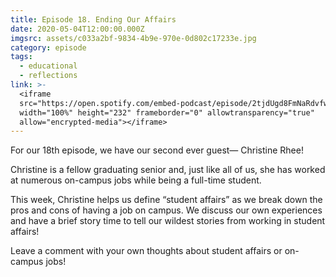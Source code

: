 ```yaml
---
title: Episode 18. Ending Our Affairs
date: 2020-05-04T12:00:00.000Z
imgsrc: assets/c033a2bf-9834-4b9e-970e-0d802c17233e.jpg
category: episode
tags:
  - educational
  - reflections
link: >-
  <iframe
  src="https://open.spotify.com/embed-podcast/episode/2tjdUgd8FmNaRdvfw4HmCc"
  width="100%" height="232" frameborder="0" allowtransparency="true"
  allow="encrypted-media"></iframe>
---
```

For our 18th episode, we have our second ever guest— Christine Rhee!

Christine is a fellow graduating senior and, just like all of us, she has worked at numerous on-campus jobs while being a full-time student.

This week, Christine helps us define “student affairs” as we break down the pros and cons of having a job on campus. We discuss our own experiences and have a brief story time to tell our wildest stories from working in student affairs!

Leave a comment with your own thoughts about student affairs or on-campus jobs!